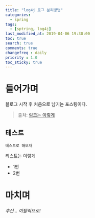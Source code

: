 ```yaml
---
title: "log4j 로그 분리방법"
categories: 
  - spring
tags: 
  - [sptring, log4j]
last_modified_at: 2019-04-06 19:30:00
toc: true
search: true
comments: true
changefreq : daily
priority : 1.0
toc_sticky: true
---
```


# 들어가며
블로그 시작 후 처음으로 남기는 포스팅이다.

> 출처: [링크는 이렇게](https://ssmert.github.io)

## 테스트
~~~
테스트로 해보자
~~~

리스트는 이렇게
* 1번
* 2번

# 마치며

*추신... 이탈릭으로!*
